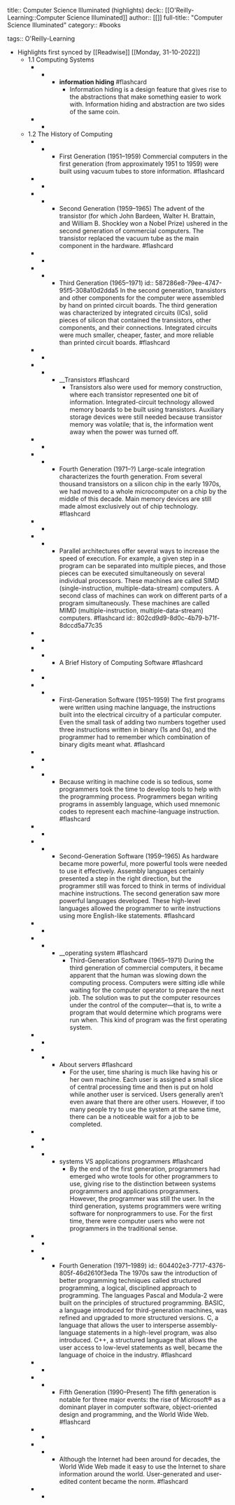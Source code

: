 title:: Computer Science Illuminated (highlights)
deck:: [[O'Reilly-Learning::Computer Science Illuminated]]
author:: [[]]
full-title:: "Computer Science Illuminated"
category:: #books

tags:: O'Reilly-Learning

- Highlights first synced by [[Readwise]] [[Monday, 31-10-2022]]
	- 1.1 Computing Systems
		- -
			- __information hiding__ #flashcard
				- Information hiding is a design feature that gives rise to the abstractions that make something easier to work with. Information hiding and abstraction are two sides of the same coin.
		- -
	- 1.2 The History of Computing
		- -
			- First Generation (1951–1959)
			  Commercial computers in the first generation (from approximately 1951 to 1959) were built using vacuum tubes to store information. #flashcard
		- -
		- -
			- Second Generation (1959–1965)
			  The advent of the transistor (for which John Bardeen, Walter H. Brattain, and William B. Shockley won a Nobel Prize) ushered in the second generation of commercial computers. The transistor replaced the vacuum tube as the main component in the hardware. #flashcard
		- -
		- -
			- Third Generation (1965–1971)
			  id:: 587286e8-79ee-4747-95f5-308a10d2dda5
			  In the second generation, transistors and other components for the computer were assembled by hand on printed circuit boards. The third generation was characterized by integrated circuits (ICs), solid pieces of silicon that contained the transistors, other components, and their connections. Integrated circuits were much smaller, cheaper, faster, and more reliable than printed circuit boards. #flashcard
		- -
		- -
			- __Transistors #flashcard
				- Transistors also were used for memory construction, where each transistor represented one bit of information. Integrated-circuit technology allowed memory boards to be built using transistors. Auxiliary storage devices were still needed because transistor memory was volatile; that is, the information went away when the power was turned off.
		- -
		- -
			- Fourth Generation (1971–?)
			  Large-scale integration characterizes the fourth generation. From several thousand transistors on a silicon chip in the early 1970s, we had moved to a whole microcomputer on a chip by the middle of this decade. Main memory devices are still made almost exclusively out of chip technology. #flashcard
		- -
		- -
			- Parallel architectures offer several ways to increase the speed of execution. For example, a given step in a program can be separated into multiple pieces, and those pieces can be executed simultaneously on several individual processors. These machines are called SIMD (single-instruction, multiple-data-stream) computers. A second class of machines can work on different parts of a program simultaneously. These machines are called MIMD (multiple-instruction, multiple-data-stream) computers. #flashcard
			  id:: 802cd9d9-8d0c-4b79-b71f-8dccd5a77c35
		- -
		- -
			- A Brief History of Computing Software #flashcard
		- -
		- -
			- First-Generation Software (1951–1959)
			  The first programs were written using machine language, the instructions built into the electrical circuitry of a particular computer. Even the small task of adding two numbers together used three instructions written in binary (1s and 0s), and the programmer had to remember which combination of binary digits meant what. #flashcard
		- -
		- -
			- Because writing in machine code is so tedious, some programmers took the time to develop tools to help with the programming process. Programmers began writing programs in assembly language, which used mnemonic codes to represent each machine-language instruction. #flashcard
		- -
		- -
			- Second-Generation Software (1959–1965)
			  As hardware became more powerful, more powerful tools were needed to use it effectively. Assembly languages certainly presented a step in the right direction, but the programmer still was forced to think in terms of individual machine instructions. The second generation saw more powerful languages developed. These high-level languages allowed the programmer to write instructions using more English-like statements. #flashcard
		- -
		- -
			- __operating system #flashcard
				- Third-Generation Software (1965–1971)
				  During the third generation of commercial computers, it became apparent that the human was slowing down the computing process. Computers were sitting idle while waiting for the computer operator to prepare the next job. The solution was to put the computer resources under the control of the computer—that is, to write a program that would determine which programs were run when. This kind of program was the first operating system.
		- -
		- -
			- About servers #flashcard
				- For the user, time sharing is much like having his or her own machine. Each user is assigned a small slice of central processing time and then is put on hold while another user is serviced. Users generally aren’t even aware that there are other users. However, if too many people try to use the system at the same time, there can be a noticeable wait for a job to be completed.
		- -
		- -
			- systems VS applications programmers #flashcard
				- By the end of the first generation, programmers had emerged who wrote tools for other programmers to use, giving rise to the distinction between systems programmers and applications programmers. However, the programmer was still the user. In the third generation, systems programmers were writing software for nonprogrammers to use. For the first time, there were computer users who were not programmers in the traditional sense.
		- -
		- -
			- Fourth Generation (1971–1989)
			  id:: 604402e3-7717-4376-805f-46d2610f3eda
			  The 1970s saw the introduction of better programming techniques called structured programming, a logical, disciplined approach to programming. The languages Pascal and Modula-2 were built on the principles of structured programming. BASIC, a language introduced for third-generation machines, was refined and upgraded to more structured versions. C, a language that allows the user to intersperse assembly-language statements in a high-level program, was also introduced. C++, a structured language that allows the user access to low-level statements as well, became the language of choice in the industry. #flashcard
		- -
		- -
			- Fifth Generation (1990–Present)
			  The fifth generation is notable for three major events: the rise of Microsoft® as a dominant player in computer software, object-oriented design and programming, and the World Wide Web. #flashcard
		- -
		- -
			- Although the Internet had been around for decades, the World Wide Web made it easy to use the Internet to share information around the world. User-generated and user-edited content became the norm. #flashcard
		- -